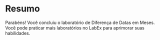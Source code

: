 # Resumo

Parabéns! Você concluiu o laboratório de Diferença de Datas em Meses. Você pode praticar mais laboratórios no LabEx para aprimorar suas habilidades.
